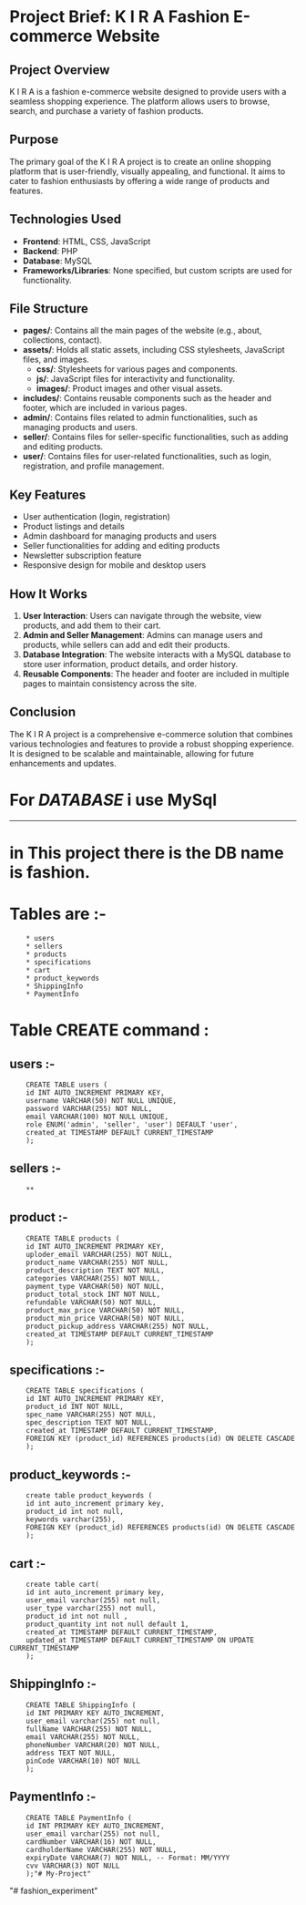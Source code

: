 # Project Brief: K I R A Fashion E-commerce Website

## Project Overview
K I R A is a fashion e-commerce website designed to provide users with a seamless shopping experience. The platform allows users to browse, search, and purchase a variety of fashion products.

## Purpose
The primary goal of the K I R A project is to create an online shopping platform that is user-friendly, visually appealing, and functional. It aims to cater to fashion enthusiasts by offering a wide range of products and features.

## Technologies Used
- **Frontend**: HTML, CSS, JavaScript
- **Backend**: PHP
- **Database**: MySQL
- **Frameworks/Libraries**: None specified, but custom scripts are used for functionality.

## File Structure
- **pages/**: Contains all the main pages of the website (e.g., about, collections, contact).
- **assets/**: Holds all static assets, including CSS stylesheets, JavaScript files, and images.
  - **css/**: Stylesheets for various pages and components.
  - **js/**: JavaScript files for interactivity and functionality.
  - **images/**: Product images and other visual assets.
- **includes/**: Contains reusable components such as the header and footer, which are included in various pages.
- **admin/**: Contains files related to admin functionalities, such as managing products and users.
- **seller/**: Contains files for seller-specific functionalities, such as adding and editing products.
- **user/**: Contains files for user-related functionalities, such as login, registration, and profile management.

## Key Features
- User authentication (login, registration)
- Product listings and details
- Admin dashboard for managing products and users
- Seller functionalities for adding and editing products
- Newsletter subscription feature
- Responsive design for mobile and desktop users

## How It Works
1. **User Interaction**: Users can navigate through the website, view products, and add them to their cart.
2. **Admin and Seller Management**: Admins can manage users and products, while sellers can add and edit their products.
3. **Database Integration**: The website interacts with a MySQL database to store user information, product details, and order history.
4. **Reusable Components**: The header and footer are included in multiple pages to maintain consistency across the site.

## Conclusion
The K I R A project is a comprehensive e-commerce solution that combines various technologies and features to provide a robust shopping experience. It is designed to be scalable and maintainable, allowing for future enhancements and updates.


# For ***DATABASE*** i use MySql
--------------------------------

# in This project there is the DB name is fashion.
# Tables are :-
        * users
        * sellers
        * products
        * specifications
        * cart
        * product_keywords
        * ShippingInfo
        * PaymentInfo

# Table CREATE command :

## users :-
        CREATE TABLE users (
        id INT AUTO_INCREMENT PRIMARY KEY,
        username VARCHAR(50) NOT NULL UNIQUE,
        password VARCHAR(255) NOT NULL,
        email VARCHAR(100) NOT NULL UNIQUE,
        role ENUM('admin', 'seller', 'user') DEFAULT 'user',
        created_at TIMESTAMP DEFAULT CURRENT_TIMESTAMP
        );
## sellers :-
        **
## product :-
        CREATE TABLE products (
        id INT AUTO_INCREMENT PRIMARY KEY,
        uploder_email VARCHAR(255) NOT NULL,
        product_name VARCHAR(255) NOT NULL,
        product_description TEXT NOT NULL,
        categories VARCHAR(255) NOT NULL,
        payment_type VARCHAR(50) NOT NULL,
        product_total_stock INT NOT NULL,
        refundable VARCHAR(50) NOT NULL,
        product_max_price VARCHAR(50) NOT NULL,
        product_min_price VARCHAR(50) NOT NULL,
        product_pickup_address VARCHAR(255) NOT NULL,
        created_at TIMESTAMP DEFAULT CURRENT_TIMESTAMP
        );
## specifications :-
        CREATE TABLE specifications (
        id INT AUTO_INCREMENT PRIMARY KEY,
        product_id INT NOT NULL,
        spec_name VARCHAR(255) NOT NULL,
        spec_description TEXT NOT NULL,
        created_at TIMESTAMP DEFAULT CURRENT_TIMESTAMP,
        FOREIGN KEY (product_id) REFERENCES products(id) ON DELETE CASCADE
        );
## product_keywords :-
        create table product_keywords (
        id int auto_increment primary key,
        product_id int not null,
        keywords varchar(255),
        FOREIGN KEY (product_id) REFERENCES products(id) ON DELETE CASCADE
        );
## cart :-
        create table cart(
        id int auto_increment primary key,
        user_email varchar(255) not null,
        user_type varchar(255) not null,
        product_id int not null ,
        product_quantity int not null default 1,
        created_at TIMESTAMP DEFAULT CURRENT_TIMESTAMP,
        updated_at TIMESTAMP DEFAULT CURRENT_TIMESTAMP ON UPDATE CURRENT_TIMESTAMP
        );
## ShippingInfo :-
        CREATE TABLE ShippingInfo (
        id INT PRIMARY KEY AUTO_INCREMENT,
        user_email varchar(255) not null,
        fullName VARCHAR(255) NOT NULL,
        email VARCHAR(255) NOT NULL,
        phoneNumber VARCHAR(20) NOT NULL,
        address TEXT NOT NULL,
        pinCode VARCHAR(10) NOT NULL
        );
## PaymentInfo :- 
        CREATE TABLE PaymentInfo (
        id INT PRIMARY KEY AUTO_INCREMENT,
        user_email varchar(255) not null,
        cardNumber VARCHAR(16) NOT NULL,
        cardholderName VARCHAR(255) NOT NULL,
        expiryDate VARCHAR(7) NOT NULL, -- Format: MM/YYYY
        cvv VARCHAR(3) NOT NULL
        );"# My-Project" 
"# fashion_experiment" 

